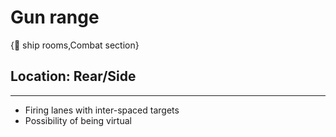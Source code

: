 # Gun range

{🚻 ship rooms,Combat section}

## **Location:** Rear/Side

---

- Firing lanes with inter-spaced targets
- Possibility of being virtual
